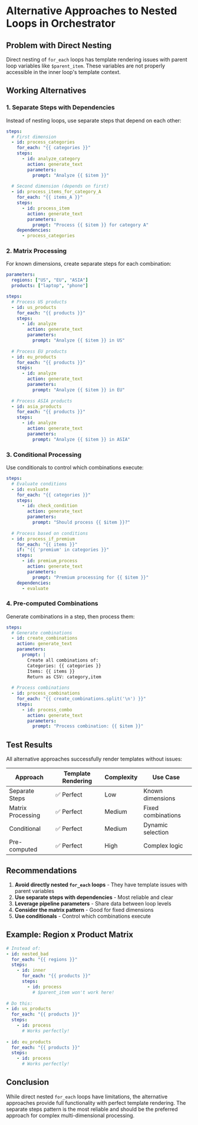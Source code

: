 # Alternative Approaches to Nested Loops in Orchestrator

## Problem with Direct Nesting

Direct nesting of `for_each` loops has template rendering issues with parent loop variables like `$parent_item`. These variables are not properly accessible in the inner loop's template context.

## Working Alternatives

### 1. Separate Steps with Dependencies

Instead of nesting loops, use separate steps that depend on each other:

```yaml
steps:
  # First dimension
  - id: process_categories
    for_each: "{{ categories }}"
    steps:
      - id: analyze_category
        action: generate_text
        parameters:
          prompt: "Analyze {{ $item }}"
      
  # Second dimension (depends on first)
  - id: process_items_for_category_A
    for_each: "{{ items_A }}"
    steps:
      - id: process_item
        action: generate_text
        parameters:
          prompt: "Process {{ $item }} for category A"
    dependencies:
      - process_categories
```

### 2. Matrix Processing

For known dimensions, create separate steps for each combination:

```yaml
parameters:
  regions: ["US", "EU", "ASIA"]
  products: ["laptop", "phone"]

steps:
  # Process US products
  - id: us_products
    for_each: "{{ products }}"
    steps:
      - id: analyze
        action: generate_text
        parameters:
          prompt: "Analyze {{ $item }} in US"
  
  # Process EU products  
  - id: eu_products
    for_each: "{{ products }}"
    steps:
      - id: analyze
        action: generate_text
        parameters:
          prompt: "Analyze {{ $item }} in EU"
  
  # Process ASIA products
  - id: asia_products
    for_each: "{{ products }}"
    steps:
      - id: analyze
        action: generate_text
        parameters:
          prompt: "Analyze {{ $item }} in ASIA"
```

### 3. Conditional Processing

Use conditionals to control which combinations execute:

```yaml
steps:
  # Evaluate conditions
  - id: evaluate
    for_each: "{{ categories }}"
    steps:
      - id: check_condition
        action: generate_text
        parameters:
          prompt: "Should process {{ $item }}?"
  
  # Process based on conditions
  - id: process_if_premium
    for_each: "{{ items }}"
    if: "{{ 'premium' in categories }}"
    steps:
      - id: premium_process
        action: generate_text
        parameters:
          prompt: "Premium processing for {{ $item }}"
    dependencies:
      - evaluate
```

### 4. Pre-computed Combinations

Generate combinations in a step, then process them:

```yaml
steps:
  # Generate combinations
  - id: create_combinations
    action: generate_text
    parameters:
      prompt: |
        Create all combinations of:
        Categories: {{ categories }}
        Items: {{ items }}
        Return as CSV: category,item
  
  # Process combinations
  - id: process_combinations
    for_each: "{{ create_combinations.split('\n') }}"
    steps:
      - id: process_combo
        action: generate_text
        parameters:
          prompt: "Process combination: {{ $item }}"
```

## Test Results

All alternative approaches successfully render templates without issues:

| Approach | Template Rendering | Complexity | Use Case |
|----------|-------------------|------------|----------|
| Separate Steps | ✅ Perfect | Low | Known dimensions |
| Matrix Processing | ✅ Perfect | Medium | Fixed combinations |
| Conditional | ✅ Perfect | Medium | Dynamic selection |
| Pre-computed | ✅ Perfect | High | Complex logic |

## Recommendations

1. **Avoid directly nested `for_each` loops** - They have template issues with parent variables
2. **Use separate steps with dependencies** - Most reliable and clear
3. **Leverage pipeline parameters** - Share data between loop levels
4. **Consider the matrix pattern** - Good for fixed dimensions
5. **Use conditionals** - Control which combinations execute

## Example: Region x Product Matrix

```yaml
# Instead of:
- id: nested_bad
  for_each: "{{ regions }}"
  steps:
    - id: inner
      for_each: "{{ products }}"
      steps:
        - id: process
          # $parent_item won't work here!
          
# Do this:
- id: us_products
  for_each: "{{ products }}"
  steps:
    - id: process
      # Works perfectly!
      
- id: eu_products
  for_each: "{{ products }}"
  steps:
    - id: process
      # Works perfectly!
```

## Conclusion

While direct nested `for_each` loops have limitations, the alternative approaches provide full functionality with perfect template rendering. The separate steps pattern is the most reliable and should be the preferred approach for complex multi-dimensional processing.